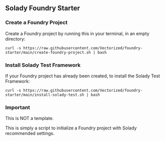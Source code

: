 ## Solady Foundry Starter

### Create a Foundry Project

Create a Foundry project by running this in your terminal, in an empty directory:

```shell
curl -s https://raw.githubusercontent.com/Vectorized/foundry-starter/main/create-foundry-project.sh | bash
```

### Install Solady Test Framework

If your Foundry project has already been created, to install the Solady Test Framework:

```shell
curl -s https://raw.githubusercontent.com/Vectorized/foundry-starter/main/install-solady-test.sh | bash
```

### Important

This is NOT a template.  

This is simply a script to initialize a Foundry project with Solady recommended settings.

